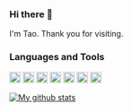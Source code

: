### Hi there 👋

I'm Tao. Thank you for visiting.

### Languages and Tools

<code><img height="20" src="https://home.cs-tao.cc/github-content/contents/github/profile/javascript.png"></code> <code><img height="20" src="https://home.cs-tao.cc/github-content/contents/github/profile/typescript.png"></code> <code><img height="20" src="https://home.cs-tao.cc/github-content/contents/github/profile/vue.png"></code> <code><img height="20" src="https://home.cs-tao.cc/github-content/contents/github/profile/react.png"></code> <code><img height="20" src="https://home.cs-tao.cc/github-content/contents/github/profile/nodejs.png"></code> <code><img height="20" src="https://home.cs-tao.cc/github-content/contents/github/profile/docker.png"></code> <code><img height="20" src="https://home.cs-tao.cc/github-content/contents/github/profile/graphql.png"></code>

[![My github stats](https://github-readme-stats.vercel.app/api?username=cs-tao&hide=["contribs"])](https://github.com/CS-Tao/)

